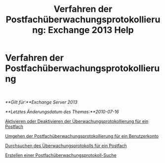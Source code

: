 ﻿---
title: 'Verfahren der Postfachüberwachungsprotokollierung: Exchange 2013 Help'
TOCTitle: Verfahren der Postfachüberwachungsprotokollierung
ms:assetid: dfc40110-f9e8-4737-a3b0-a56176daeec1
ms:mtpsurl: https://technet.microsoft.com/de-de/library/Ff461939(v=EXCHG.150)
ms:contentKeyID: 50476899
ms.date: 04/24/2018
mtps_version: v=EXCHG.150
ms.translationtype: HT
---

# Verfahren der Postfachüberwachungsprotokollierung

 

_**Gilt für:**Exchange Server 2013_

_**Letztes Änderungsdatum des Themas:**2010-07-16_

[Aktivieren oder Deaktivieren der Überwachungsprotokollierung für ein Postfach](enable-or-disable-mailbox-audit-logging-for-a-mailbox-exchange-2013-help.md)

[Umgehen der Postfachüberwachungsprotokollierung für ein Benutzerkonto](bypass-a-user-account-from-mailbox-audit-logging-exchange-2013-help.md)

[Durchsuchen des Überwachungsprotokolls für ein Postfach](search-the-mailbox-audit-log-for-a-mailbox-exchange-2013-help.md)

[Erstellen einer Postfachüberwachungsprotokoll-Suche](create-a-mailbox-audit-log-search-exchange-2013-help.md)

